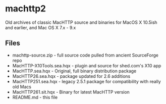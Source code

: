 # machttp2
Old archives of classic MacHTTP source and binaries for MacOS X 10.5ish and earlier, and Mac OS X 7.x - 9.x

## Files

  * machttp-source.zip - full source code pulled from ancient SourceForge repo
  * MacHTTP-X10Tools.sea.hqx - plugin and source for shed.com's X10 app
  * MacHTTP.sea.hqx - Original, full binary distribution package
  * MacHTTP26.sea.hqx - package updated for 2.6 additions
  * MacHTTP251.sea.hqx - legacy 2.5.1 package for compatibility with really old Macs
  * MacHTTP261.sit.hqx - Binary for latest MacHTTP version
  * README.md - this file
